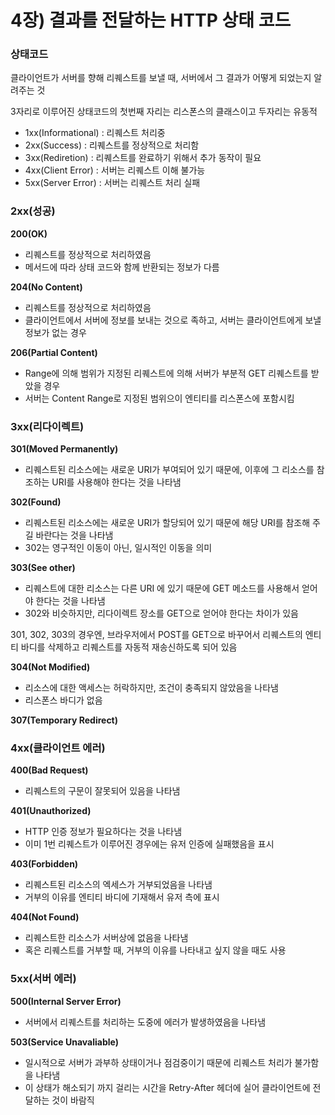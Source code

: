 # 4장) 결과를 전달하는 HTTP 상태 코드

### 상태코드

클라이언트가 서버를 향해 리퀘스트를 보낼 때, 서버에서 그 결과가 어떻게 되었는지 알려주는 것

3자리로 이루어진 상태코드의 첫번째 자리는 리스폰스의 클래스이고 두자리는 유동적

- 1xx(Informational) : 리퀘스트 처리중
- 2xx(Success) : 리퀘스트를 정상적으로 처리함
- 3xx(Rediretion) : 리퀘스트를 완료하기 위해서 추가 동작이 필요
- 4xx(Client Error) : 서버는 리퀘스트 이해 불가능
- 5xx(Server Error) : 서버는 리퀘스트 처리 실패

### 2xx(성공)

**200(OK)**

- 리퀘스트를 정상적으로 처리하였음
- 메서드에 따라 상태 코드와 함께 반환되는 정보가 다름

**204(No Content)**

- 리퀘스트를 정상적으로 처리하였음
- 클라이언트에서 서버에 정보를 보내는 것으로 족하고, 서버는 클라이언트에게 보낼 정보가 없는 경우

**206(Partial Content)**

- Range에 의해 범위가 지정된 리퀘스트에 의해 서버가 부분적 GET 리퀘스트를 받았을 경우
- 서버는 Content Range로 지정된 범위으이 엔티티를 리스폰스에 포함시킴

### 3xx(리다이렉트)

**301(Moved Permanently)**

- 리퀘스트된 리소스에는 새로운 URI가 부여되어 있기 때문에, 이후에 그 리소스를 참조하는 URI를 사용해야 한다는 것을 나타냄

**302(Found)**

- 리퀘스트된 리소스에는 새로운 URI가 할당되어 있기 때문에 해당 URI를 참조해 주길 바란다는 것을 나타냄
- 302는 영구적인 이동이 아닌, 일시적인 이동을 의미

**303(See other)**

- 리퀘스트에 대한 리소스는 다른 URI 에 있기 때문에 GET 메소드를 사용해서 얻어야 한다는 것을 나타냄
- 302와 비슷하지만, 리다이렉트 장소를 GET으로 얻어야 한다는 차이가 있음

301, 302, 303의 경우엔, 브라우저에서 POST를 GET으로 바꾸어서 리퀘스트의 엔티티 바디를 삭제하고 리퀘스트를 자동적 재송신하도록 되어 있음

**304(Not Modified)**

- 리소스에 대한 액세스는 허락하지만, 조건이 충족되지 않았음을 나타냄
- 리스폰스 바디가 없음

**307(Temporary Redirect)**

### 4xx(클라이언트 에러)

**400(Bad Request)**

- 리퀘스트의 구문이 잘못되어 있음을 나타냄

**401(Unauthorized)**

- HTTP 인증 정보가 필요하다는 것을 나타냄
- 이미 1번 리퀘스트가 이루어진 경우에는 유저 인증에 실패했음을 표시

**403(Forbidden)**

- 리퀘스트된 리소스의 엑세스가 거부되었음을 나타냄
- 거부의 이유를 엔티티 바디에 기재해서 유저 측에 표시

**404(Not Found)**

- 리퀘스트한 리소스가 서버상에 없음을 나타냄
- 혹은 리퀘스트를 거부할 때, 거부의 이유를 나타내고 싶지 않을 때도 사용

### 5xx(서버 에러)

**500(Internal Server Error)**

- 서버에서 리퀘스트를 처리하는 도중에 에러가 발생하였음을 나타냄

**503(Service Unavaliable)**

- 일시적으로 서버가 과부하 상태이거나 점검중이기 때문에 리퀘스트 처리가 불가함을 나타냄
- 이 상태가 해소되기 까지 걸리는 시간을 Retry-After 헤더에 실어 클라이언트에 전달하는 것이 바람직
